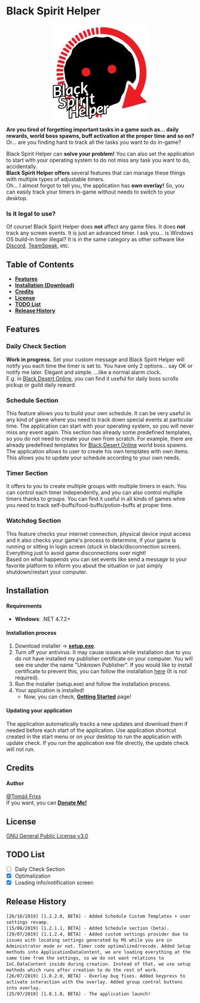 ﻿# Black Spirit Helper

<p align="center">
    <img src="Resources/logo_red_text_512.png" alt="Logo Black Spirit Helper" width="256" style="text-align:center;">
</p>

**Are you tired of forgetting important tasks in a game such as... daily rewards, world boss spawns, buff activation at the proper time and so on?**  
Or... are you finding hard to track all the tasks you want to do in-game?  
  
Black Spirit Helper can **solve your problem!** You can also set the application to start with your operating system to do not miss any task you want to do, accidentally.  
**Black Spirit Helper offers** several features that can manage these things with multiple types of adjustable timers.  
Oh... I almost forgot to tell you, the application has **own overlay!** So, you can easily track your timers in-game without needs to switch to your desktop.
### Is it legal to use?
Of course! Black Spirit Helper does **not** affect any game files. It does **not** track any screen events. It is just an advanced timer. I ask you... is Windows OS build-in timer illegal? It is in the same category as other software like [Discord](https://discordapp.com/), [TeamSpeak](https://www.teamspeak.com), etc.

## Table of Contents
- **[Features](#features)**
- **[Installation (Download)](#installation)**
- **[Credits](#credits)**
- **[License](#license)**
- **[TODO List](#todo-list)**
- **[Release History](#release-history)**

## Features
### Daily Check Section
**Work in progress.** Set your custom message and Black Spirit Helper will notify you each time the timer is set to. You have only 2 options... say OK or notify me later. Elegant and simple. ...like a normal alarm clock.  
E.g. in [Black Desert Online](https://www.blackdesertonline.com), you can find it useful for daily boss scrolls pickup or guild daily reward.
### Schedule Section
This feature allows you to build your own schedule. It can be very useful in any kind of game where you need to track down special events at particular time. The application can start with your operating system, so you will never miss any event again. This section has already some predefined templates, so you do not need to create your own from scratch. For example, there are already predefined templates for [Black Desert Online](https://www.blackdesertonline.com) world boss spawns.  
The application allows to user to create his own templates with own items. This allows you to update your schedule according to your own needs.
### Timer Section
It offers to you to create multiple groups with multiple timers in each. You can control each timer independently, and you can also control multiple timers thanks to groups. You can find it useful in all kinds of games whre you need to track self-buffs/food-buffs/potion-buffs at proper time.
### Watchdog Section
This feature checks your internet connection, physical device input access and it also checks your game's process to determine, if your game is running or sitting in login screen (stuck in black/disconnection screen).  
Everything just to avoid game disconnections over night!  
Based on what happends you can set events like send a message to your favorite platform to inform you about the situation or just simply shutdown/restart your computer.

## Installation
#### Requirements
- **Windows**: .NET 4.7.2+

#### Installation process
1. Download installer -> **[setup.exe](Release/setup.exe?raw=true)**.
2. Turn off your antivirus. It may cause issues while installation due to you do not have installed my publisher certificate on your computer. You will see me under the name "Unknown Publisher". If you would like to install certificate to prevent this, you can follow the installation [here](https://github.com/Frixs/BlackSpiritHelper/wiki/CertificateInstallation) (It is not required).
3. Run the installer (setup.exe) and follow the installation process.
4. Your application is installed!
    - Now, you can check, **[Getting Started](https://github.com/Frixs/BlackSpiritHelper/wiki/GettingStarted)** page!
    
#### Updating your application
The application automatically tracks a new updates and download them if needed before each start of the application. Use application shortcut created in the start menu or on your desktop to run the application with update check. If you run the application exe file directly, the update check will not run.

## Credits
#### Author
[@Tomáš Frixs](https://github.com/Frixs)  
If you want, you can **[Donate Me!](https://www.paypal.com/cgi-bin/webscr?cmd=_s-xclick&hosted_button_id=QE2V3BNQJVG5W&source=url)**

## License
[GNU General Public License v3.0](https://github.com/Frixs/BlackSpiritHelper/blob/master/LICENSE)

## TODO List
- [ ] Daily Check Section
- [x] Optimalization
- [x] Loading info/notification screen

## Release History
```
[26/10/2019] [1.2.2.0, BETA] - Added Schedule Custom Templates + user settings revamp.
[15/08/2019] [1.2.1.1, BETA] - Added Schedule section (beta).
[29/07/2019] [1.1.2.4, BETA] - Added custom settings provider due to issues with locating settings generated by MS while you are in Administrator mode or not. Timer code optimalized/recode. Added Setup methods into ApplicationDataContent, we are loading everything at the same time from the settings, so we do not want relations to IoC.DataContent inside during creation. Instead of that, we use setup methods which runs after creation to do the rest of work.
[26/07/2019] [1.0.2.0, BETA] - Overlay bug fixes. Added keypress to activate interaction with the overlay. Added group control buttons into overlay.
[25/07/2019] [1.0.1.0, BETA] - The application launch!
```
